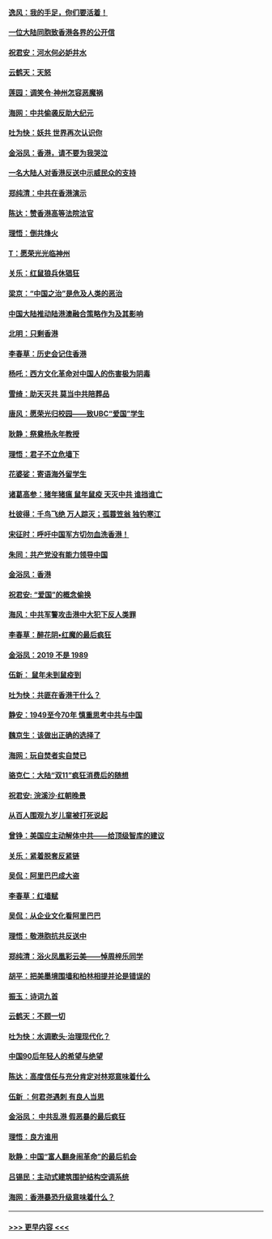 #### [逸风：我的手足，你们要活着！](../pages/nsc993/n11676352.md?t=11241233) 
#### [一位大陆同胞致香港各界的公开信](../pages/nsc993/n11675761.md?t=11241233) 
#### [祝君安：河水何必妒井水](../pages/nsc993/n11675746.md?t=11241233) 
#### [云鹤天：天怒](../pages/nsc993/n11675718.md?t=11241233) 
#### [莲园：调笑令‧神州怎容恶魔祸](../pages/nsc993/n11675648.md?t=11241233) 
#### [海网：中共偷袭反助大纪元](../pages/nsc993/n11673515.md?t=11241233) 
#### [吐为快：妖共 世界再次认识你](../pages/nsc993/n11673506.md?t=11241233) 
#### [金浴凤：香港，请不要为我哭泣](../pages/nsc993/n11673248.md?t=11241233) 
#### [一名大陆人对香港反送中示威民众的支持](../pages/nsc993/n11672615.md?t=11241233) 
#### [郑纯清：中共在香港演示](../pages/nsc993/n11670539.md?t=11241233) 
#### [陈达：赞香港高等法院法官](../pages/nsc993/n11669542.md?t=11241233) 
#### [理悟：倒共烽火](../pages/nsc993/n11668844.md?t=11241233) 
#### [T：愿荣光光临神州](../pages/nsc993/n11668421.md?t=11241233) 
#### [关乐：红鼠狼兵休猖狂](../pages/nsc993/n11668378.md?t=11241233) 
#### [梁京：“中国之治”是危及人类的恶治](../pages/nsc993/n11668328.md?t=11241233) 
#### [中国大陆推动陆港澳融合策略作为及其影响](../pages/nsc993/n11668157.md?t=11241233) 
#### [北明：只剩香港](../pages/nsc993/n11668002.md?t=11241233) 
#### [李春草：历史会记住香港](../pages/nsc993/n11667927.md?t=11241233) 
#### [杨吒：西方文化革命对中国人的伤害极为阴毒](../pages/nsc993/n11664521.md?t=11241233) 
#### [雪绮：助天灭共 莫当中共陪葬品](../pages/nsc993/n11662650.md?t=11241233) 
#### [唐风：愿荣光归校园——致UBC“爱国”学生](../pages/nsc993/n11662194.md?t=11241233) 
#### [耿静：祭奠杨永年教授](../pages/nsc993/n11662514.md?t=11241233) 
#### [理悟：君子不立危墙下](../pages/nsc993/n11662172.md?t=11241233) 
#### [花婆娑：寄语海外留学生](../pages/nsc993/n11662121.md?t=11241233) 
#### [诸葛高参：猪年猪瘟 鼠年鼠疫 天灭中共 谁挡谁亡](../pages/nsc993/n11661980.md?t=11241233) 
#### [杜彼得：千鸟飞绝 万人踪灭；孤蓑笠翁 独钓寒江](../pages/nsc993/n11661170.md?t=11241233) 
#### [宋征时：呼吁中国军方切勿血洗香港！](../pages/nsc993/n11415318.md?t=11241233) 
#### [朱同：共产党没有能力领导中国](../pages/nsc993/n11660421.md?t=11241233) 
#### [金浴凤：香港](../pages/nsc993/n11660419.md?t=11241233) 
#### [祝君安: “爱国”的概念偷换](../pages/nsc993/n11659706.md?t=11241233) 
#### [海风：中共军警攻击港中大犯下反人类罪](../pages/nsc993/n11659632.md?t=11241233) 
#### [李春草：醉花阴•红魔的最后疯狂](../pages/nsc993/n11659287.md?t=11241233) 
#### [金浴凤：2019 不是 1989](../pages/nsc993/n11657663.md?t=11241233) 
#### [伍新： 鼠年未到鼠疫到](../pages/nsc993/n11655098.md?t=11241233) 
#### [吐为快：共匪在香港干什么？](../pages/nsc993/n11654891.md?t=11241233) 
#### [静安：1949至今70年 慎重思考中共与中国](../pages/nsc993/n11651244.md?t=11241233) 
#### [魏京生：该做出正确的选择了](../pages/nsc993/n11653084.md?t=11241233) 
#### [海网：玩自焚者实自焚已](../pages/nsc993/n11652423.md?t=11241233) 
#### [骆克仁：大陆“双11”疯狂消费后的随想](../pages/nsc993/n11652305.md?t=11241233) 
#### [祝君安: 浣溪沙·红朝晚景](../pages/nsc993/n11652258.md?t=11241233) 
#### [从百人围观九岁儿童被打死说起](../pages/nsc993/n11651030.md?t=11241233) 
#### [曾铮：美国应主动解体中共——给顶级智库的建议](../pages/nsc993/n11649888.md?t=11241233) 
#### [关乐：紧着脱套反紧链](../pages/nsc993/n11649069.md?t=11241233) 
#### [吴侃：阿里巴巴成大盗](../pages/nsc993/n11645523.md?t=11241233) 
#### [李春草：红墙赋](../pages/nsc993/n11646389.md?t=11241233) 
#### [吴侃：从企业文化看阿里巴巴](../pages/nsc993/n11645476.md?t=11241233) 
#### [理悟：敬港胞抗共反送中](../pages/nsc993/n11645466.md?t=11241233) 
#### [郑纯清：浴火凤凰彩云美——悼周梓乐同学](../pages/nsc993/n11645155.md?t=11241233) 
#### [胡平：把美墨境围墙和柏林相提并论是错误的](../pages/nsc993/n11645134.md?t=11241233) 
#### [振玉：诗词九首](../pages/nsc993/n11644081.md?t=11241233) 
#### [云鹤天：不顾一切](../pages/nsc993/n11643508.md?t=11241233) 
#### [吐为快：水调歌头·治理现代化？](../pages/nsc993/n11643485.md?t=11241233) 
#### [中国90后年轻人的希望与绝望](../pages/nsc993/n11642317.md?t=11241233) 
#### [陈达：高度信任与充分肯定对林郑意味着什么](../pages/nsc993/n11641441.md?t=11241233) 
#### [伍新 ：何君尧遇刺 有良人当思](../pages/nsc993/n11641503.md?t=11241233) 
#### [金浴凤： 中共乱港  假恶暴的最后疯狂](../pages/nsc993/n11641495.md?t=11241233) 
#### [理悟：良方谁用](../pages/nsc993/n11641463.md?t=11241233) 
#### [耿静：中国“富人翻身闹革命”的最后机会](../pages/nsc993/n11640655.md?t=11241233) 
#### [吕锡民：主动式建筑围护结构空调系统](../pages/nsc993/n11640168.md?t=11241233) 
#### [海网：香港暴恐升级意味着什么？](../pages/nsc993/n11635904.md?t=11241233) 

----
#### [ >>> 更早内容 <<< ](../indexes/nsc993-earlier.md)
